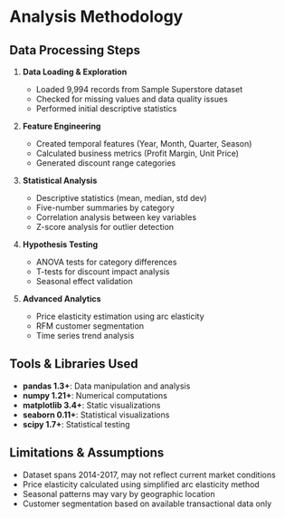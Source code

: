 # Analysis Methodology

## Data Processing Steps

1. **Data Loading & Exploration**
   - Loaded 9,994 records from Sample Superstore dataset
   - Checked for missing values and data quality issues
   - Performed initial descriptive statistics

2. **Feature Engineering**
   - Created temporal features (Year, Month, Quarter, Season)
   - Calculated business metrics (Profit Margin, Unit Price)
   - Generated discount range categories

3. **Statistical Analysis**
   - Descriptive statistics (mean, median, std dev)
   - Five-number summaries by category
   - Correlation analysis between key variables
   - Z-score analysis for outlier detection

4. **Hypothesis Testing**
   - ANOVA tests for category differences
   - T-tests for discount impact analysis
   - Seasonal effect validation

5. **Advanced Analytics**
   - Price elasticity estimation using arc elasticity
   - RFM customer segmentation
   - Time series trend analysis

## Tools & Libraries Used

- **pandas 1.3+**: Data manipulation and analysis
- **numpy 1.21+**: Numerical computations
- **matplotlib 3.4+**: Static visualizations
- **seaborn 0.11+**: Statistical visualizations
- **scipy 1.7+**: Statistical testing

## Limitations & Assumptions

- Dataset spans 2014-2017, may not reflect current market conditions
- Price elasticity calculated using simplified arc elasticity method
- Seasonal patterns may vary by geographic location
- Customer segmentation based on available transactional data only
